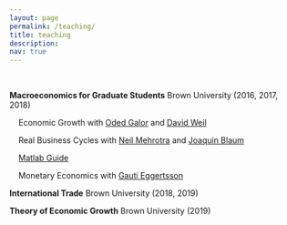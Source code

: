 ```yaml
---
layout: page
permalink: /teaching/
title: teaching
description: 
nav: true
---
```



&nbsp;

**Macroeconomics for Graduate Students** Brown University (2016, 2017, 2018)

&nbsp; &nbsp; Economic Growth with [Oded Galor](https://www.odedgalor.com/) and [David Weil](https://sites.brown.edu/davidweil/)

&nbsp; &nbsp; Real Business Cycles with [Neil Mehrotra](https://sites.google.com/site/neilrmehrotra/) and [Joaquin Blaum](https://sites.google.com/view/joaquin-blaum)

&nbsp; &nbsp; [Matlab Guide](Matlab_Guide.zip)

&nbsp; &nbsp; Monetary Economics with [Gauti Eggertsson](https://sites.google.com/site/gautieggertsson/home/)



**International Trade** Brown University (2018, 2019)

**Theory of Economic Growth** Brown University (2019)
